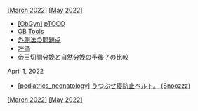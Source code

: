 [\[March 2022\]](2203.md) [\[May 2022\]](2205.md)

* [\[ObGyn\]](ObGyn.md) [pTOCO](https://obgyn.onlinelibrary.wiley.com/doi/full/10.1111/aogs.12836)
* [OB Tools](http://www.ob-tools.com/easy-to-adopt.html)
* [外測法の問題点](http://www.ob-tools.com/problems-with-external-monitoring.html)
* [評価](https://www.ajog.org/article/S0002-9378(18)31414-5/fulltext)
* [帝王切開分娩と自然分娩の予後？の比較](https://www.mdpi.com/1424-8220/20/11/3023/htm)

April 1, 2022
* [\[pediatrics_neonatology\]](pediatrics_neonatology.md) [うつぶせ寝防止ベルト。 (Snoozzz)](https://www.snoozzz.com/over-ons/)

[\[March 2022\]](2203.md) [\[May 2022\]](2205.md)
